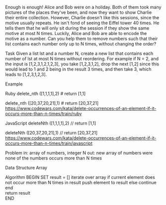Enough is enough!
Alice and Bob were on a holiday. Both of them took many pictures of the places they've been, and now they want to show Charlie their entire collection. However, Charlie doesn't like this sessions, since the motive usually repeats. He isn't fond of seeing the Eiffel tower 40 times. He tells them that he will only sit during the session if they show the same motive at most N times. Luckily, Alice and Bob are able to encode the motive as a number. Can you help them to remove numbers such that their list contains each number only up to N times, without changing the order?

Task
Given a list lst and a number N, create a new list that contains each number of lst at most N times without reordering. For example if N = 2, and the input is [1,2,3,1,2,1,2,3], you take [1,2,3,1,2], drop the next [1,2] since this would lead to 1 and 2 being in the result 3 times, and then take 3, which leads to [1,2,3,1,2,3].

Example

Ruby
  delete_nth ([1,1,1,1],2) # return [1,1]

  delete_nth ([20,37,20,21],1) # return [20,37,21]
https://www.codewars.com/kata/delete-occurrences-of-an-element-if-it-occurs-more-than-n-times/train/ruby

JavaScript
  deleteNth ([1,1,1,1],2) // return [1,1]

  deleteNth ([20,37,20,21],1) // return [20,37,21]
https://www.codewars.com/kata/delete-occurrences-of-an-element-if-it-occurs-more-than-n-times/train/javascript

Problem
in: array of numbers, integer N
out: new array of numbers were none of the numbers occurs more than N times

Data Structure
Array

Algorithm
BEGIN
  SET result = []
  iterate over array
    if current element does not occur more than N times in result
      push element to result
    else
      continue
    end   
  return result   
END
